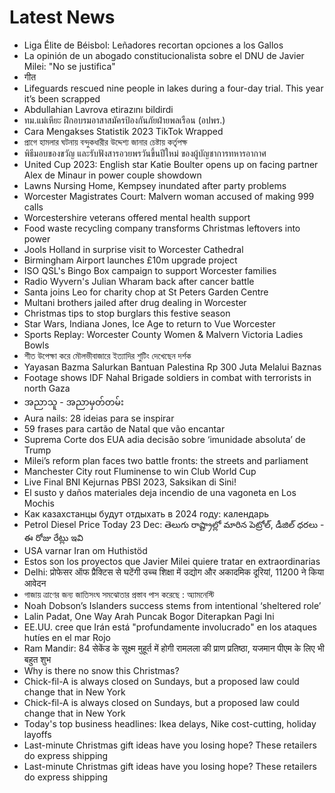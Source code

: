 # Latest News
-  Liga Élite de Béisbol: Leñadores recortan opciones a los Gallos
-  La opinión de un abogado constitucionalista sobre el DNU de Javier Milei: "No se justifica"
-  गीत
-  Lifeguards rescued nine people in lakes during a four-day trial. This year it’s been scrapped
-  Abdullahian Lavrova etirazını bildirdi
-  ทม.แม่เหียะ ฝึกอบรมอาสาสมัครป้องกันภัยฝ่ายพลเรือน (อปพร.)
-  Cara Mengakses Statistik 2023 TikTok Wrapped
-  প্রাগে হামলার ঘটনায় বন্দুকধারীর উদ্দেশ্য জানার চেষ্টায় কর্তৃপক্ষ
-  พิธีมอบของขวัญ และรับฟังสารอวยพรวันขึ้นปีใหม่ ของผู้บัญชาการทหารอากาศ
-  United Cup 2023: English star Katie Boulter opens up on facing partner Alex de Minaur in power couple showdown
-  Lawns Nursing Home, Kempsey inundated after party problems
-  Worcester Magistrates Court: Malvern woman accused of making 999 calls
-  Worcestershire veterans offered mental health support
-  Food waste recycling company transforms Christmas leftovers into power
-  Jools Holland in surprise visit to Worcester Cathedral
-  Birmingham Airport launches £10m upgrade project
-  ISO QSL's Bingo Box campaign to support Worcester families
-  Radio Wyvern's Julian Wharam back after cancer battle
-  Santa joins Leo for charity chop at St Peters Garden Centre
-  Multani brothers jailed after drug dealing in Worcester
-  Christmas tips to stop burglars this festive season
-  Star Wars, Indiana Jones, Ice Age to return to Vue Worcester
-  Sports Replay: Worcester County Women & Malvern Victoria Ladies Bowls
-  শীত উপেক্ষা করে মৌলভীবাজারে ইত্যাদির শুটিং দেখেছেন দর্শক
-  Yayasan Bazma Salurkan Bantuan Palestina Rp 300 Juta Melalui Baznas
-  Footage shows IDF Nahal Brigade soldiers in combat with terrorists in north Gaza
-  အညာသူ - အညာမှတ်တမ်း
-  Aura nails: 28 ideias para se inspirar
-  59 frases para cartão de Natal que vão encantar
-  Suprema Corte dos EUA adia decisão sobre ‘imunidade absoluta’ de Trump
-  Milei’s reform plan faces two battle fronts: the streets and parliament
-  Manchester City rout Fluminense to win Club World Cup
-  Live Final BNI Kejurnas PBSI 2023, Saksikan di Sini!
-  El susto y daños materiales deja incendio de una vagoneta en Los Mochis
-  Как казахстанцы будут отдыхать в 2024 году: календарь
-  Petrol Diesel Price Today 23 Dec: తెలుగు రాష్ట్రాల్లో మారిన పెట్రోల్‌, డీజిల్‌ ధరలు - ఈ రోజు రేట్లు ఇవి
-  USA varnar Iran om Huthistöd
-  Estos son los proyectos que Javier Milei quiere tratar en extraordinarias
-  Delhi: प्रोफेसर ऑफ प्रैक्टिस से घटेंगी उच्च शिक्षा में उद्योग और अकादमिक दूरियां, 11200 ने किया आवेदन
-  গাজায় ত্রাণের জন্য জাতিসংঘ সমঝোতার প্রস্তাব পাস করেছে : অ্যামনেস্টি
-  Noah Dobson’s Islanders success stems from intentional ‘sheltered role’
-  Lalin Padat, One Way Arah Puncak Bogor Diterapkan Pagi Ini
-  EE.UU. cree que Irán está "profundamente involucrado" en los ataques hutíes en el mar Rojo
-  Ram Mandir: 84 सेकेंड के सूक्ष्म मुहूर्त में होगी रामलला की प्राण प्रतिष्ठा, यजमान पीएम के लिए भी बहुत शुभ
-  Why is there no snow this Christmas?
-  Chick-fil-A is always closed on Sundays, but a proposed law could change that in New York
-  Chick-fil-A is always closed on Sundays, but a proposed law could change that in New York
-  Today's top business headlines: Ikea delays, Nike cost-cutting, holiday layoffs
-  Last-minute Christmas gift ideas have you losing hope? These retailers do express shipping
-  Last-minute Christmas gift ideas have you losing hope? These retailers do express shipping
